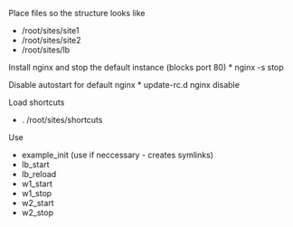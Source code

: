 
Place files so the structure looks like 
 * /root/sites/site1
 * /root/sites/site2
 * /root/sites/lb

Install nginx and stop the default instance (blocks port 80)
* nginx -s stop

Disable autostart for default nginx
* update-rc.d nginx disable

Load shortcuts
* . /root/sites/shortcuts

Use
* example_init (use if neccessary - creates symlinks)
* lb_start
* lb_reload
* w1_start
* w1_stop
* w2_start
* w2_stop
